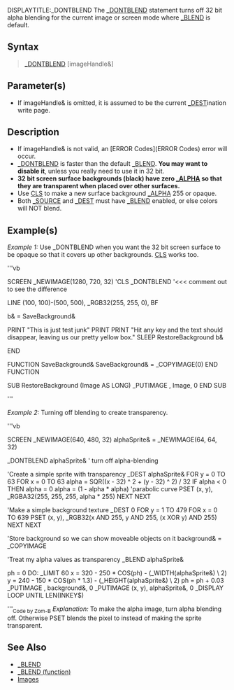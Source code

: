 DISPLAYTITLE:_DONTBLEND
The [_DONTBLEND](_DONTBLEND) statement turns off 32 bit alpha blending for the current image or screen mode where [_BLEND](_BLEND) is default.


## Syntax

>  [_DONTBLEND](_DONTBLEND) [imageHandle&]


## Parameter(s)

* If imageHandle& is omitted, it is assumed to be the current [_DEST](_DEST)ination write page.


## Description

* If imageHandle& is not valid, an [ERROR Codes](ERROR Codes) error will occur.
* [_DONTBLEND](_DONTBLEND) is faster than the default [_BLEND](_BLEND). **You may want to disable it**, unless you really need to use it in 32 bit.
* **32 bit screen surface backgrounds (black) have zero [_ALPHA](_ALPHA) so that they are transparent when placed over other surfaces.**
* Use [CLS](CLS) to make a new surface background [_ALPHA](_ALPHA) 255 or opaque.
* Both [_SOURCE](_SOURCE) and [_DEST](_DEST) must have [_BLEND](_BLEND) enabled, or else colors will NOT blend.


## Example(s)

*Example 1:* Use _DONTBLEND when you want the 32 bit screen surface to be opaque so that it covers up other backgrounds. [CLS](CLS) works too.

'''vb

SCREEN _NEWIMAGE(1280, 720, 32)
'CLS
_DONTBLEND '<<< comment out to see the difference

LINE (100, 100)-(500, 500), _RGB32(255, 255, 0), BF

b& = SaveBackground&

PRINT "This is just test junk"
PRINT
PRINT "Hit any key and the text should disappear, leaving us our pretty yellow box."
SLEEP
RestoreBackground b&

END

FUNCTION SaveBackground&
SaveBackground& = _COPYIMAGE(0)
END FUNCTION

SUB RestoreBackground (Image AS LONG)
_PUTIMAGE , Image, 0
END SUB 

'''


*Example 2:* Turning off blending to create transparency.

'''vb


SCREEN _NEWIMAGE(640, 480, 32)
alphaSprite& = _NEWIMAGE(64, 64, 32)

_DONTBLEND alphaSprite&   ' turn off alpha-blending

'Create a simple sprite with transparency
_DEST alphaSprite&
FOR y = 0 TO 63
  FOR x = 0 TO 63
    alpha = SQR((x - 32) ^ 2 + (y - 32) ^ 2) / 32
    IF alpha < 0 THEN alpha = 0
    alpha = (1 - alpha * alpha) 'parabolic curve
    PSET (x, y), _RGBA32(255, 255, 255, alpha * 255)
  NEXT
NEXT

'Make a simple background texture
_DEST 0
FOR y = 1 TO 479
  FOR x = 0 TO 639
    PSET (x, y), _RGB32(x AND 255, y AND 255, (x XOR y) AND 255)
  NEXT
NEXT

'Store background so we can show moveable objects on it
background& = _COPYIMAGE

'Treat my alpha values as transparency
_BLEND alphaSprite&

ph = 0
DO:  _LIMIT 60
  x = 320 - 250 * COS(ph) - (_WIDTH(alphaSprite&) \ 2)
  y = 240 - 150 * COS(ph * 1.3) - (_HEIGHT(alphaSprite&) \ 2)
  ph = ph + 0.03
  _PUTIMAGE , background&, 0
  _PUTIMAGE (x, y), alphaSprite&, 0
  _DISPLAY
LOOP UNTIL LEN(INKEY$) 

'''<sub>Code by Zom-B</sub>
*Explanation:* To make the alpha image, turn alpha blending off. Otherwise PSET blends the pixel to instead of making the sprite transparent.


## See Also

* [_BLEND](_BLEND)
* [_BLEND (function)](_BLEND (function))
* [Images](Images)




